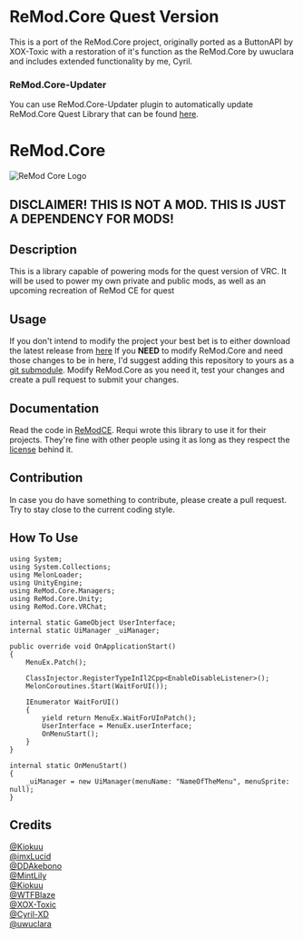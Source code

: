 # ReMod.Core Quest Version
This is a port of the ReMod.Core project, originally ported as a ButtonAPI by XOX-Toxic with a restoration of it's function as the ReMod.Core by uwuclara and includes extended functionality by me, Cyril.

### ReMod.Core-Updater
You can use ReMod.Core-Updater plugin to automatically update ReMod.Core Quest Library that can be found [here](https://github.com/uwuclara/ReMod.Core-Updater).

# ReMod.Core

![ReMod Core Logo](https://github.com/RequiDev/ReMod.Core/raw/master/remod_core_logo.png)



## DISCLAIMER! THIS IS NOT A MOD. THIS IS JUST A DEPENDENCY FOR MODS!

## Description
This is a library capable of powering mods for the quest version of VRC. It will be used to power my own private and public mods, as well as an upcoming recreation of ReMod CE for quest

## Usage
If you don't intend to modify the project your best bet is to either download the latest release from [here](https://github.com/Cyril-Xd/ReMod.Core-Quest/releases/latest) 
If you **NEED** to modify ReMod.Core and need those changes to be in here, I'd suggest adding this repository to yours as a [git submodule](https://git-scm.com/book/en/v2/Git-Tools-Submodules).
Modify ReMod.Core as you need it, test your changes and create a pull request to submit your changes.

## Documentation
Read the code in [ReModCE](https://github.com/RequiDev/ReModCE). Requi wrote this library to use it for their projects. They're fine with other people using it as long as they respect the [license](https://github.com/RequiDev/ReMod.Core/blob/master/LICENSE) behind it.  


## Contribution
In case you do have something to contribute, please create a pull request. Try to stay close to the current coding style.

## How To Use
```
using System;
using System.Collections;
using MelonLoader;
using UnityEngine;
using ReMod.Core.Managers;
using ReMod.Core.Unity;
using ReMod.Core.VRChat;

internal static GameObject UserInterface;
internal static UiManager _uiManager;

public override void OnApplicationStart()
{
    MenuEx.Patch();
    
    ClassInjector.RegisterTypeInIl2Cpp<EnableDisableListener>();
    MelonCoroutines.Start(WaitForUI());
    
    IEnumerator WaitForUI()
    {
        yield return MenuEx.WaitForUInPatch();
        UserInterface = MenuEx.userInterface;
        OnMenuStart();
    }
}     

internal static OnMenuStart()
{
    _uiManager = new UiManager(menuName: "NameOfTheMenu", menuSprite: null);
}
```
## Credits
[@Kiokuu](https://github.com/Kiokuu)  
[@imxLucid](https://github.com/imxLucid)  
[@DDAkebono](https://github.com/DDAkebono)  
[@MintLily](https://github.com/MintLily)  
[@Kiokuu](https://github.com/Kiokuu)   
[@WTFBlaze](https://github.com/WTFBlaze)  
[@XOX-Toxic](https://github.com/toxicstuff)  
[@Cyril-XD](https://github.com/Cyril-Xd)  
[@uwuclara](https://github.com/uwuclara)   
